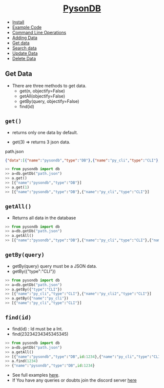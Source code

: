 <h1 align="center"><u>PysonDB</u></h1>

* [Install](https://github.com/pysonDB/pysonDB#install) 
* [Example Code](https://github.com/pysonDB/pysonDB/tree/master/example) 
* [Command Line Operations](https://pysondb.github.io/pysonDB/cli) 
* [Adding Data](https://pysondb.github.io/pysonDB/add) 
* [Get data](https://pysondb.github.io/pysonDB/get) 
* [Search data](https://pysondb.github.io/pysonDB/re_search) 
* [Update Data](https://pysondb.github.io/pysonDB/update) 
* [Delete Data](https://pysondb.github.io/pysonDB/delete)

<h2>Get Data</h2>

* There are three methods to get data.
  * get(n, objectify=False)
  * getAll(objectify=False)
  * getBy(query, objectify=False)
  * find(id)


<h2><code>get()</code></h2>

* returns only one data by default.

* get(3) => returns 3 json data. 

path.json

```json
{"data":[{"name":"pysondb","type":"DB"},{"name":"py_cli","type":"CLI"},{"name":"py_cli2","type":"CLI"}]}
```

```python
>> from pysondb import db
>> a=db.getDb("path.json")
>> a.get()
>> [{"name":"pysondb","type":"DB"}]
>> a.get(1)
>> [{"name":"pysondb","type":"DB"},{"name":"py_cli","type":"CLI"}]

```
<h2><code>getAll()</code></h2>

* Returns all data in the database

```python
>> from pysondb import db
>> a=db.getDb("path.json")
>> a.getAll()
>> [{"name":"pysondb","type":"DB"},{"name":"py_cli","type":"CLI"},{"name":"py_cli2","type":"CLI"}]

```
<h2><code>getBy(query)</code></h2>

* getBy(query)  query must be a JSON data.
* getBy({"type":"CLI"})

```python
>> from pysondb import db
>> a=db.getDb("path.json")
>> a.getBy({"type":"CLI"})
>> [{"name":"py_cli","type":"CLI"},{"name":"py_cli2","type":"CLI"}]
>> a.getBy({"name":"py_cli"})
>> [{"name":"py_cli","type":"CLI"}]
```

<h2><code>find(id)</code></h2>

* find(id) : Id must be a Int.
* find(23234234345345345)

```python
>> from pysondb import db
>> a=db.getDb("path.json")
>> a.getAll()
>> [{"name":"pysondb","type":"DB",id:1234},{"name":"py_cli","type":"CLI",id:5678},{"name":"py_cli2","type":"CLI",id:9101112}]
>> a.find(1234)
>> {"name":"pysondb","type":"DB",id:1234}
```


* See full examples [here](https://github.com/pysonDB/pysonDB/example). 
* If You have any queries or doubts join the discord server [here](https://discord.gg/SZyk2dCgwg)
